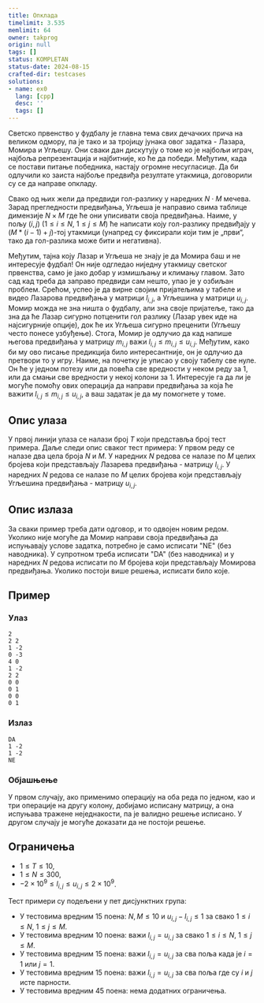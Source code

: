 ```yaml
---
title: Опклада
timelimit: 3.535
memlimit: 64
owner: takprog
origin: null
tags: []
status: KOMPLETAN
status-date: 2024-08-15
crafted-dir: testcases
solutions:
- name: ex0
  lang: [cpp]
  desc: ''
  tags: []
---
```


Светско првенство у фудбалу је главна тема свих дечачких прича на великом одмору, па је тако и за тројицу јунака овог задатка - Лазара, Момира и Угљешу. Они сваки дан дискутују о томе ко је најбољи играч, најбоља репрезентација и најбитније, ко ће да победи. Међутим, када се постави питање победника, настају огромне несугласице. Да би одлучили ко заиста најбоље предвиђа резултате утакмица, договорили су се да направе опкладу.

Свако од њих жели да предвиди гол-разлику у наредних $N\cdot M$ мечева. Зарад прегледности предвиђања, Угљеша је направио свима таблице димензије $N\times M$ где ће они уписивати своја предвиђања. Наиме, у пољу $(i,j)$ ($1\le i\le N$, $1\le j\le M$) ће написати коју гол-разлику предвиђају у $(M*(i-1)+j)$-тој утакмици (унапред су фиксирали који тим је „први“, тако да гол-разлика може бити и негативна).

Међутим, тајна коју Лазар и Угљеша не знају је да Момира баш и не интересује фудбал! Он није одгледао ниједну утакмицу светског првенства, само је јако добар у измишљању и климању главом. Зато сад кад треба да заправо предвиди сам нешто, упао је у озбиљан проблем. Срећом, успео је да вирне својим пријатељима у табеле и видео Лазарова предвиђања у матрици $l_{i,j}$, а Угљешина у матрици $u_{i,j}$. Момир можда не зна ништа о фудбалу, али зна своје пријатеље, тако да зна да ће Лазар сигурно потценити гол разлику (Лазар увек иде на најсигурније опције), док ће их Угљеша сигурно преценити (Угљешу често понесе узбуђење). Стога, Момир је одлучио да кад напише његова предвиђања у матрицу $m_{i,j}$ важи $l_{i,j}\le m_{i,j}\le u_{i,j}$. Међутим, како би му ово писање предикција било интересантније, он је одлучио да претвори то у игру. Наиме, на почетку је уписао у своју табелу све нуле. Он ће у једном потезу или да повећа све вредности у неком реду за $1$, или да смањи све вредности у некој колони за $1$. Интересује га да ли је могуће помоћу ових операција да направи предвиђања за која ће важити $l_{i,j}\le m_{i,j}\le u_{i,j}$, а ваш задатак је да му помогнете у томе.

## Опис улаза
У првој линији улаза се налази број $T$ који представља број тест примера. Даље следи опис сваког тест примера:
У првом реду се налазе два цела броја $N$ и $M$. У наредних $N$ редова се налазе по $M$ целих бројева који представљају Лазарева предвиђања - матрицу $l_{i,j}$. У наредних $N$ редова се налазе по $M$ целих бројева који представљају Угљешина предвиђања - матрицу $u_{i,j}$.

## Опис излаза
За сваки пример треба дати одговор, и то одвојен новим редом. Уколико није могуће да Момир направи своја предвиђања да испуњавају услове задатка, потребно је само исписати "NE" (без наводника).  У супротном треба исписати "DA" (без наводника) и у наредних $N$ редова исписати по $M$ бројева који представљају Момирова предвиђања. Уколико постоји више решења, исписати било које.

## Пример

### Улаз

```
2
2 2
1 -2
0 -3
4 0
1 -2
2 2
0 0
0 1
0 0
0 1
```

### Излаз

```
DA
1 -2
1 -2
NE
```

### Објашњење
У првом случају, ако применимо операцију на оба реда по једном, као и три операције на другу колону, добијамо исписану матрицу, а она испуњава тражене неједнакости, па је валидно решење исписано. У другом случају је могуће доказати да не постоји решење.

## Ограничења

- $1 \leq T \leq10$,
-  $1\leq N\leq 300$,
-  $-2\times10^9\le l_{i,j}\le u_{i,j}\le2\times10^9$.

Тест примери су подељени у пет дисјунктних група:

- У тестовима вредним 15 поена: $N,M\le10$ и $u_{i,j}-l_{i,j}\le1$ за свако $1\le i\le N$, $1\le j\le M$.
- У тестовима вредним 10 поена: важи $l_{i,j}=u_{i,j}$ за свако $1\le i\le N$, $1\le j\le M$.
- У тестовима вредним 15 поена: важи $l_{i,j}=u_{i,j}$ за сва поља када је $i=1$ или $j=1$.
- У тестовима вредним 15 поена:  важи $l_{i,j}=u_{i,j}$ за сва поља где су $i$ и $j$ исте парности.
- У тестовима вредним 45 поена: нема додатних ограничења.



